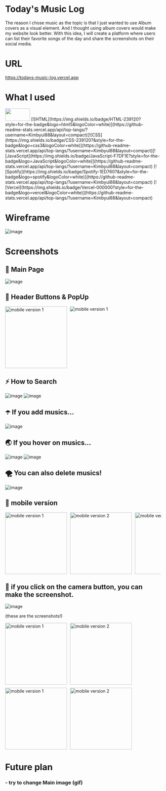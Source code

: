 # Today's Music Log

The reason I chose music as the topic is that
I just wanted to use Album covers as a visual element.
And I thought using album covers would make my website look better.
With this idea, I will create a platform where
users can list their favorite songs of the day
and share the screenshots on their social media.

# URL

https://todays-music-log.vercel.app

# What I used
<img width=80 height="40" src="https://pbs.twimg.com/media/EtZYf1FWYAMmtHj.jpg"/>
[![HTML](https://img.shields.io/badge/HTML-239120?style=for-the-badge&logo=html5&logoColor=white)](https://github-readme-stats.vercel.app/api/top-langs/?username=Kimbyul88&layout=compact)[![CSS](https://img.shields.io/badge/CSS-239120?&style=for-the-badge&logo=css3&logoColor=white)](https://github-readme-stats.vercel.app/api/top-langs/?username=Kimbyul88&layout=compact)[![JavaScript](https://img.shields.io/badge/JavaScript-F7DF1E?style=for-the-badge&logo=JavaScript&logoColor=white)](https://github-readme-stats.vercel.app/api/top-langs/?username=Kimbyul88&layout=compact)
[![Spotify](https://img.shields.io/badge/Spotify-1ED760?&style=for-the-badge&logo=spotify&logoColor=white)](https://github-readme-stats.vercel.app/api/top-langs/?username=Kimbyul88&layout=compact)
[![Vercel](https://img.shields.io/badge/Vercel-000000?style=for-the-badge&logo=vercel&logoColor=white)](https://github-readme-stats.vercel.app/api/top-langs/?username=Kimbyul88&layout=compact)


# Wireframe

![image](./public/readme/wireframe.png)

# Screenshots

## 💎 Main Page

![image](./public/readme/screen1.png)

## 🌈 Header Buttons & PopUp

<div style="display: flex; flex-wrap: wrap; gap: 10px; overflow-x: auto;">
  <img src="./public/readme/screen2.png" alt="mobile version 1" width="200">
  <img src="./public/readme/screen3.png" alt="mobile version 1">
  </div>
    
## ⚡️ How to Search
  ![image](./public/readme/screen4.png)
  ![image](./public/readme/cursor1.png)

## ☂️ If you add musics...

![image](./public/readme/screen5.png)

## 🌏 If you hover on musics...

![image](./public/readme/cursor2.png)
![image](./public/readme/cursor3.png)

## 🌪️ You can also delete musics!

![image](./public/readme/screen7.png)

## 🍎 mobile version

 <div style="display: flex; flex-wrap: nowrap; gap: 10px; overflow-x: auto;">
  <img src="./public/readme/screen8.png" alt="mobile version 1" width="200">
  <img src="./public/readme/screen9.png" alt="mobile version 2" width="200">
  <img src="./public/readme/screen10.png" alt="mobile version 3" width="200">
  <img src="./public/readme/screen11.png" alt="mobile version 4" width="200">
</div>

## 🍭 if you click on the camera button, you can make the screenshot.

![image](./public/readme/cursor4.png)

(these are the screenshots!)

<div style="display: flex; justify-content:flex-start flex-wrap: nowrap; gap: 10px; overflow-x: auto; margin-bottom:10px">
  <img src="./public/readme/capture1.jpg" alt="mobile version 1" width="200">
  <img src="./public/readme/capture3.jpg" alt="mobile version 2" width="200">
</div>

<div style="display: flex; flex-wrap: nowrap; gap: 10px; overflow-x: auto;">
  <img src="./public/readme/capture2.jpg" alt="mobile version 1" width="200">
  <img src="./public/readme/capture4.jpg" alt="mobile version 2" width="200">
</div>

# Future plan

### - try to change Main image (gif)
